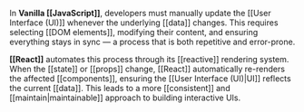 In **Vanilla [[JavaScript]]**, developers must manually update the [[User Interface (UI)]] whenever the underlying [[data]] changes. This requires selecting [[DOM elements]], modifying their content, and ensuring everything stays in sync — a process that is both repetitive and error-prone.

**[[React]]** automates this process through its [[reactive]] rendering system. When the [[state]] or [[props]] change, [[React]] automatically re-renders the affected [[components]], ensuring the [[User Interface (UI)|UI]] reflects the current [[data]]. This leads to a more [[consistent]] and [[maintain|maintainable]] approach to building interactive UIs.